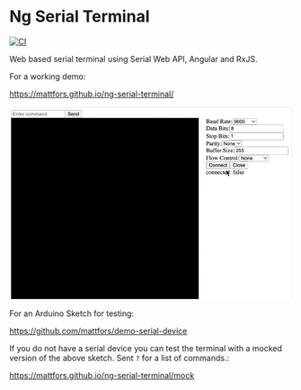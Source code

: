 # Ng Serial Terminal
[![CI](https://github.com/mattfors/ng-serial-terminal/actions/workflows/main.yml/badge.svg)](https://github.com/mattfors/ng-serial-terminal/actions/workflows/main.yml)

Web based serial terminal using Serial Web API, Angular and RxJS.

For a working demo: 

https://mattfors.github.io/ng-serial-terminal/


![Showcase](src/assets/showcase.gif)

For an Arduino Sketch for testing:

https://github.com/mattfors/demo-serial-device

If you do not have a serial device you can test the terminal with a mocked version of the above sketch. Sent ``?`` for a list of commands.:

https://mattfors.github.io/ng-serial-terminal/mock
